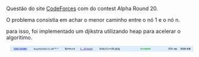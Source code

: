 Questão do site [CodeForces](https://codeforces.com) com do contest Alpha Round 20.

O problema consistia em achar o menor caminho entre o nó 1 e o nó n.

para isso, foi implementado um djikstra utilizando heap para acelerar o algoritimo.

![submissão aceita](AC.png)